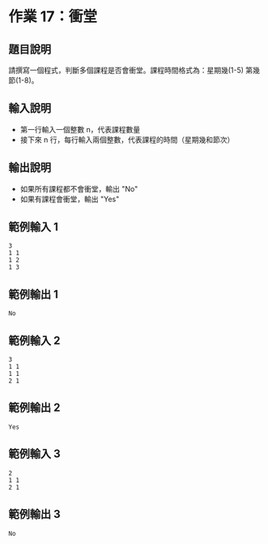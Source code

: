 # 作業 17：衝堂

## 題目說明
請撰寫一個程式，判斷多個課程是否會衝堂。課程時間格式為：星期幾(1-5) 第幾節(1-8)。

## 輸入說明
- 第一行輸入一個整數 n，代表課程數量
- 接下來 n 行，每行輸入兩個整數，代表課程的時間（星期幾和節次）

## 輸出說明
- 如果所有課程都不會衝堂，輸出 "No"
- 如果有課程會衝堂，輸出 "Yes"

## 範例輸入 1
```
3
1 1
1 2
1 3
```

## 範例輸出 1
```
No
```

## 範例輸入 2
```
3
1 1
1 1
2 1
```

## 範例輸出 2
```
Yes
```

## 範例輸入 3
```
2
1 1
2 1
```

## 範例輸出 3
```
No
``` 